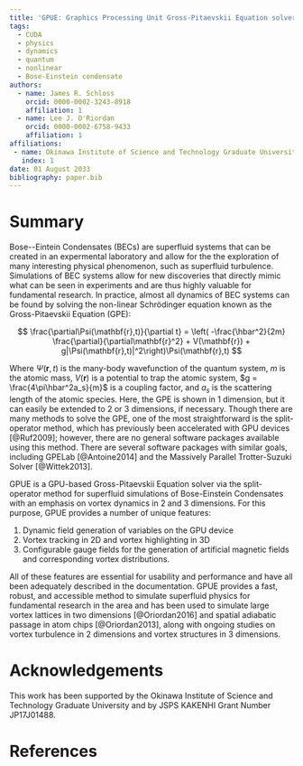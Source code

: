 ```yaml
---
title: 'GPUE: Graphics Processing Unit Gross-Pitaevskii Equation solver'
tags:
  - CUDA
  - physics
  - dynamics
  - quantum
  - nonlinear
  - Bose-Einstein condensate
authors:
  - name: James R. Schloss
    orcid: 0000-0002-3243-8918
    affiliation: 1
  - name: Lee J. O'Riordan
    orcid: 0000-0002-6758-9433
    affiliation: 1
affiliations:
 - name: Okinawa Institute of Science and Technology Graduate University, Onna-son, Okinawa 904-0495, Japan.
   index: 1
date: 01 August 2033
bibliography: paper.bib
---
```


# Summary

Bose--Eintein Condensates (BECs) are superfluid systems that can be created in an expermental laboratory and allow for the the exploration of many interesting physical phenomenon, such as superfluid turbulence.
Simulations of BEC systems allow for new discoveries that directly mimic what can be seen in experiments and are thus highly valuable for fundamental research.
In practice, almost all dynamics of BEC systems can be found by solving the non-linear Schr&ouml;dinger equation known as the Gross-Pitaevskii Equation (GPE):

$$
\frac{\partial\Psi(\mathbf{r},t)}{\partial t} = \left( -\frac{\hbar^2}{2m} \frac{\partial}{\partial\mathbf{r}^2} + V(\mathbf{r}) + g|\Psi(\mathbf{r},t)|^2\right)\Psi(\mathbf{r},t)
$$

Where $\Psi(\mathbf{r},t)$ is the many-body wavefunction of the quantum system, $m$ is the atomic mass, $V(\mathbf{r})$ is a potential to trap the atomic system, $g = \frac{4\pi\hbar^2a_s}{m}$ is a coupling factor, and $a_s$ is the scattering length of the atomic species.
Here, the GPE is shown in 1 dimension, but it can easily be extended to 2 or 3 dimensions, if necessary.
Though there are many methods to solve the GPE, one of the most straightforward is the split-operator method, which has previously been accelerated with GPU devices [@Ruf2009]; however, there are no general software packages available using this method.
There are several software packages with similar goals, including GPELab [@Antoine2014] and the Massively Parallel Trotter-Suzuki Solver [@Wittek2013].

GPUE is a GPU-based Gross-Pitaevskii Equation solver via the split-operator method for superfluid simulations of Bose-Einstein Condensates with an emphasis on vortex dynamics in 2 and 3 dimensions.
For this purpose, GPUE provides a number of unique features:
1. Dynamic field generation of variables on the GPU device
2. Vortex tracking in 2D and vortex highlighting in 3D
3. Configurable gauge fields for the generation of artificial magnetic fields and corresponding vortex distributions.

All of these features are essential for usability and performance and have all been adequately described in the documentation.
GPUE provides a fast, robust, and accessible method to simulate superfluid physics for fundamental research in the area and has been used to simulate large vortex lattices in two dimensions [@Oriordan2016] and spatial adiabatic passage in atom chips [@Oriordan2013], along with ongoing studies on vortex turbulence in 2 dimensions and vortex structures in 3 dimensions.

# Acknowledgements
This work has been supported by the Okinawa Institute of Science and Technology Graduate University and by JSPS KAKENHI Grant Number JP17J01488.

# References
